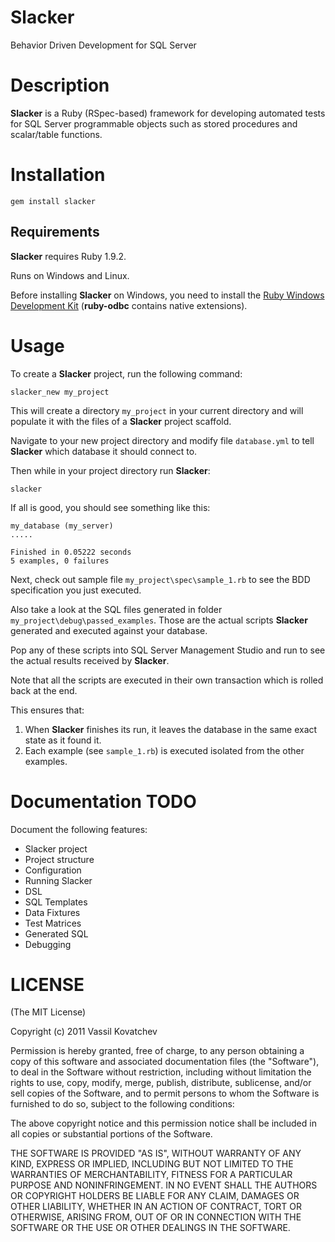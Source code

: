 # Slacker
Behavior Driven Development for SQL Server

# Description
__Slacker__ is a Ruby (RSpec-based) framework for developing automated tests for SQL Server programmable objects such as stored procedures and scalar/table functions.

# Installation
    gem install slacker

## Requirements

__Slacker__ requires Ruby 1.9.2.

Runs on Windows and Linux.

Before installing __Slacker__ on Windows, you need to install the [Ruby Windows Development Kit](https://github.com/oneclick/rubyinstaller/wiki/Development-Kit) (__ruby-odbc__ contains native extensions).

# Usage
To create a __Slacker__ project, run the following command:

    slacker_new my_project

This will create a directory `my_project` in your current directory and will populate it with the files of a  __Slacker__ project scaffold.

Navigate to your new project directory and modify file `database.yml` to tell __Slacker__ which database it should connect to.

Then while in your project directory run __Slacker__:

    slacker

If all is good, you should see something like this:

    my_database (my_server)
    .....

    Finished in 0.05222 seconds
    5 examples, 0 failures

Next, check out sample file `my_project\spec\sample_1.rb` to see the BDD specification you just executed.

Also take a look at the SQL files generated in folder `my_project\debug\passed_examples`. Those are the actual scripts __Slacker__ generated and executed against your database.

Pop any of these scripts into SQL Server Management Studio and run to see the actual results received by __Slacker__.

Note that all the scripts are executed in their own transaction which is rolled back at the end.

This ensures that:
1. When __Slacker__ finishes its run, it leaves the database in the same exact state as it found it.
2. Each example (see `sample_1.rb`) is executed isolated from the other examples.

# Documentation TODO

Document the following features:

* Slacker project
 * Project structure
 * Configuration
* Running Slacker
* DSL
* SQL Templates
* Data Fixtures
* Test Matrices
* Generated SQL
* Debugging


# LICENSE
(The MIT License)

Copyright (c) 2011 Vassil Kovatchev

Permission is hereby granted, free of charge, to any person obtaining a copy of this software and associated documentation files (the "Software"), to deal in the Software without restriction, including without limitation the rights to use, copy, modify, merge, publish, distribute, sublicense, and/or sell copies of the Software, and to permit persons to whom the Software is furnished to do so, subject to the following conditions:

The above copyright notice and this permission notice shall be included in all copies or substantial portions of the Software.

THE SOFTWARE IS PROVIDED "AS IS", WITHOUT WARRANTY OF ANY KIND, EXPRESS OR IMPLIED, INCLUDING BUT NOT LIMITED TO THE WARRANTIES OF MERCHANTABILITY, FITNESS FOR A PARTICULAR PURPOSE AND NONINFRINGEMENT. IN NO EVENT SHALL THE AUTHORS OR COPYRIGHT HOLDERS BE LIABLE FOR ANY CLAIM, DAMAGES OR OTHER LIABILITY, WHETHER IN AN ACTION OF CONTRACT, TORT OR OTHERWISE, ARISING FROM, OUT OF OR IN CONNECTION WITH THE SOFTWARE OR THE USE OR OTHER DEALINGS IN THE SOFTWARE.